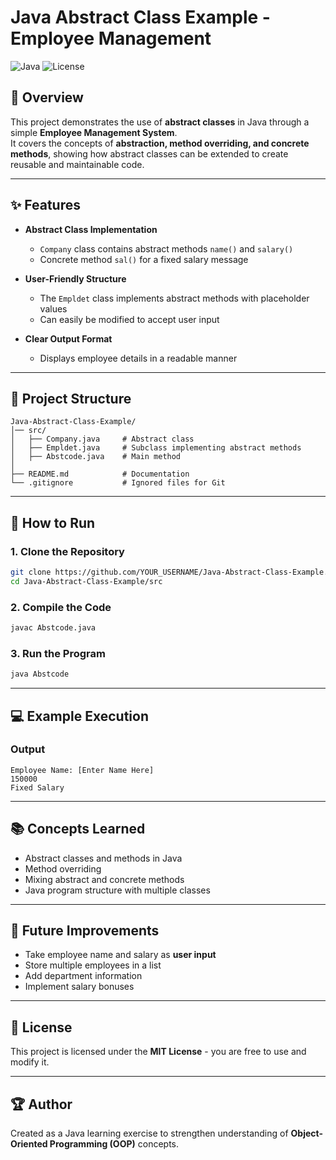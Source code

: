 # Java Abstract Class Example - Employee Management

![Java](https://img.shields.io/badge/Java-Abstract%20Class-blue)
![License](https://img.shields.io/badge/License-MIT-green)

## 📌 Overview
This project demonstrates the use of **abstract classes** in Java through a simple **Employee Management System**.  
It covers the concepts of **abstraction, method overriding, and concrete methods**, showing how abstract classes can be extended to create reusable and maintainable code.

---

## ✨ Features
- **Abstract Class Implementation**  
  - `Company` class contains abstract methods `name()` and `salary()`  
  - Concrete method `sal()` for a fixed salary message

- **User-Friendly Structure**  
  - The `Empldet` class implements abstract methods with placeholder values  
  - Can easily be modified to accept user input

- **Clear Output Format**  
  - Displays employee details in a readable manner

---

## 📂 Project Structure
```
Java-Abstract-Class-Example/
│── src/
│   ├── Company.java     # Abstract class
│   ├── Empldet.java     # Subclass implementing abstract methods
│   ├── Abstcode.java    # Main method
│
├── README.md            # Documentation
└── .gitignore           # Ignored files for Git
```

---

## 🚀 How to Run
### **1. Clone the Repository**
```bash
git clone https://github.com/YOUR_USERNAME/Java-Abstract-Class-Example.git
cd Java-Abstract-Class-Example/src
```

### **2. Compile the Code**
```bash
javac Abstcode.java
```

### **3. Run the Program**
```bash
java Abstcode
```

---

## 💻 Example Execution
### **Output**
```
Employee Name: [Enter Name Here]
150000
Fixed Salary
```

---

## 📚 Concepts Learned
- Abstract classes and methods in Java
- Method overriding
- Mixing abstract and concrete methods
- Java program structure with multiple classes

---

## 🔮 Future Improvements
- Take employee name and salary as **user input**
- Store multiple employees in a list
- Add department information
- Implement salary bonuses

---

## 📜 License
This project is licensed under the **MIT License** - you are free to use and modify it.

---

## 🏆 Author
Created as a Java learning exercise to strengthen understanding of **Object-Oriented Programming (OOP)** concepts.
